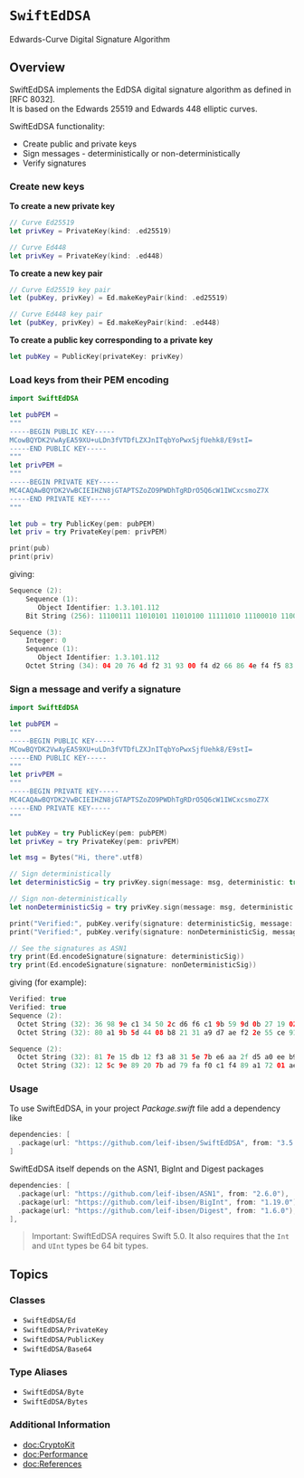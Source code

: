 # ``SwiftEdDSA``

Edwards-Curve Digital Signature Algorithm

## Overview

SwiftEdDSA implements the EdDSA digital signature algorithm as defined in [RFC 8032].  
It is based on the Edwards 25519 and Edwards 448 elliptic curves.

SwiftEdDSA functionality:

* Create public and private keys
* Sign messages - deterministically or non-deterministically
* Verify signatures

### Create new keys

**To create a new private key**

```swift
// Curve Ed25519
let privKey = PrivateKey(kind: .ed25519)

// Curve Ed448
let privKey = PrivateKey(kind: .ed448)
```

**To create a new key pair**

```swift
// Curve Ed25519 key pair
let (pubKey, privKey) = Ed.makeKeyPair(kind: .ed25519)

// Curve Ed448 key pair
let (pubKey, privKey) = Ed.makeKeyPair(kind: .ed448)
```

**To create a public key corresponding to a private key**

```swift
let pubKey = PublicKey(privateKey: privKey)
```

### Load keys from their PEM encoding

```swift
import SwiftEdDSA

let pubPEM =
"""
-----BEGIN PUBLIC KEY-----
MCowBQYDK2VwAyEA59XU+uLDn3fVTDfLZXJnITqbYoPwxSjfUehk8/E9stI=
-----END PUBLIC KEY-----
"""
let privPEM =
"""
-----BEGIN PRIVATE KEY-----
MC4CAQAwBQYDK2VwBCIEIHZN8jGTAPTSZoZO9PWDhTgRDrO5Q6cW1IWCxcsmoZ7X
-----END PRIVATE KEY-----
"""

let pub = try PublicKey(pem: pubPEM)
let priv = try PrivateKey(pem: privPEM)

print(pub)
print(priv)
```
giving:
```swift
Sequence (2):
    Sequence (1):
       Object Identifier: 1.3.101.112
    Bit String (256): 11100111 11010101 11010100 11111010 11100010 11000011 10011111 01110111 11010101 01001100 00110111 11001011 01100101 01110010 01100111 00100001 00111010 10011011 01100010 10000011 11110000 11000101 00101000 11011111 01010001 11101000 01100100 11110011 11110001 00111101 10110010 11010010

Sequence (3):
    Integer: 0
    Sequence (1):
       Object Identifier: 1.3.101.112
    Octet String (34): 04 20 76 4d f2 31 93 00 f4 d2 66 86 4e f4 f5 83 85 38 11 0e b3 b9 43 a7 16 d4 85 82 c5 cb 26 a1 9e d7
```

### Sign a message and verify a signature

```swift
import SwiftEdDSA

let pubPEM =
"""
-----BEGIN PUBLIC KEY-----
MCowBQYDK2VwAyEA59XU+uLDn3fVTDfLZXJnITqbYoPwxSjfUehk8/E9stI=
-----END PUBLIC KEY-----
"""
let privPEM =
"""
-----BEGIN PRIVATE KEY-----
MC4CAQAwBQYDK2VwBCIEIHZN8jGTAPTSZoZO9PWDhTgRDrO5Q6cW1IWCxcsmoZ7X
-----END PRIVATE KEY-----
"""

let pubKey = try PublicKey(pem: pubPEM)
let privKey = try PrivateKey(pem: privPEM)

let msg = Bytes("Hi, there".utf8)

// Sign deterministically
let deterministicSig = try privKey.sign(message: msg, deterministic: true)

// Sign non-deterministically
let nonDeterministicSig = try privKey.sign(message: msg, deterministic: false)

print("Verified:", pubKey.verify(signature: deterministicSig, message: msg))
print("Verified:", pubKey.verify(signature: nonDeterministicSig, message: msg))

// See the signatures as ASN1
try print(Ed.encodeSignature(signature: deterministicSig))
try print(Ed.encodeSignature(signature: nonDeterministicSig))
```
giving (for example):

```swift
Verified: true
Verified: true
Sequence (2):
  Octet String (32): 36 98 9e c1 34 50 2c d6 f6 c1 9b 59 9d 0b 27 19 02 b7 4f 6e 2d 69 47 6a af 42 55 2a 67 c3 05 04
  Octet String (32): 80 a1 9b 5d 44 08 b8 21 31 a9 d7 ae f2 2e 55 ce 91 15 07 dd 3c b3 cc 9a a3 3c f2 f9 3b b1 95 0e

Sequence (2):
  Octet String (32): 81 7e 15 db 12 f3 a8 31 5e 7b e6 aa 2f d5 a0 ee b9 a1 b2 04 d9 d2 c8 0d 88 cf 1e 0f a7 75 7a 42
  Octet String (32): 12 5c 9e 89 20 7b ad 79 fa f0 c1 f4 89 a1 72 01 ae f9 91 a6 f6 0e f6 f4 3f 9e 2e fe 5d 28 f2 0a
```

### Usage

To use SwiftEdDSA, in your project *Package.swift* file add a dependency like

```swift
dependencies: [
  .package(url: "https://github.com/leif-ibsen/SwiftEdDSA", from: "3.5.0"),
]
```

SwiftEdDSA itself depends on the ASN1, BigInt and Digest packages

```swift
dependencies: [
  .package(url: "https://github.com/leif-ibsen/ASN1", from: "2.6.0"),
  .package(url: "https://github.com/leif-ibsen/BigInt", from: "1.19.0"),
  .package(url: "https://github.com/leif-ibsen/Digest", from: "1.6.0"),
],
```

> Important:
SwiftEdDSA requires Swift 5.0. It also requires that the `Int` and `UInt` types be 64 bit types.

## Topics

### Classes

- ``SwiftEdDSA/Ed``
- ``SwiftEdDSA/PrivateKey``
- ``SwiftEdDSA/PublicKey``
- ``SwiftEdDSA/Base64``

### Type Aliases

- ``SwiftEdDSA/Byte``
- ``SwiftEdDSA/Bytes``

### Additional Information

- <doc:CryptoKit>
- <doc:Performance>
- <doc:References>


